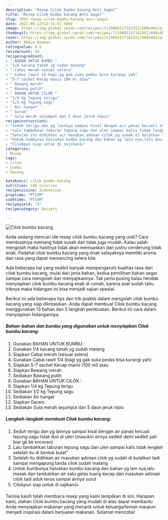 ```yaml
---
description: "Resep Cilok bumbu kacang Anti Gagal"
title: "Resep Cilok bumbu kacang Anti Gagal"
slug: 1093-resep-cilok-bumbu-kacang-anti-gagal
date: 2021-06-22T22:33:57.590Z
image: https://img-global.cpcdn.com/recipes/7c1989211f181552/680x482cq70/cilok-bumbu-kacang-foto-resep-utama.jpg
thumbnail: https://img-global.cpcdn.com/recipes/7c1989211f181552/680x482cq70/cilok-bumbu-kacang-foto-resep-utama.jpg
cover: https://img-global.cpcdn.com/recipes/7c1989211f181552/680x482cq70/cilok-bumbu-kacang-foto-resep-utama.jpg
author: Abbie Bowman
ratingvalue: 4.5
reviewcount: 10
recipeingredient:
- " BAHAN UNTUK BUMBU "
- "1/4 kacang tanah yg sudah matang"
- " Cabai merah sesuai selera"
- " Cabai rawit 14 bagi yg gak suka pedas bisa kurangi yah"
- "5-7 sachet Kecap manis 100 ml atau"
- " Bawang merah"
- " Bawang putih"
- " BAHAN UNTUK CILOK "
- "1/4 kg Tepung terigu"
- "1/2 kg Tepung sagu"
- " Air hangat"
- " Garam"
- " Gula merah sejumput dan 5 daun jeruk nipis"
recipeinstructions:
- "Seduh terigu dan yg lainnya sampai kisal dengan air panas kecuali tepung sagu tidak ikut di ulen (masukin airnya sedikit demi sedikit yah biar gk ke enceran)"
- "Lalu tambahkan taburan tepung sagu dan ulen sampai kalis tidak lengket setelah itu di bentuk bulat&#34;"
- "Setelah itu didihkan air masukan adonan cilok yg sudah di bulatkan tadi sampai mengapung tanda cilok sudah matang"
- "Untuk bumbunya haluskan bumbu kacang dan bahan yg lain nya,lalu masak dan tambahkan air satu gelas tuang kecap dan masukan adonan cilok tadi aduk terus sampai airnya surut"
- "Cilokpun siap untuk di sajikan👍"
categories:
- Resep
tags:
- cilok
- bumbu
- kacang

katakunci: cilok bumbu kacang 
nutrition: 146 calories
recipecuisine: Indonesian
preptime: "PT15M"
cooktime: "PT54M"
recipeyield: "3"
recipecategory: Dessert

---
```



![Cilok bumbu kacang](https://img-global.cpcdn.com/recipes/7c1989211f181552/680x482cq70/cilok-bumbu-kacang-foto-resep-utama.jpg)

Anda sedang mencari ide resep cilok bumbu kacang yang unik? Cara membuatnya memang tidak susah dan tidak juga mudah. Kalau salah mengolah maka hasilnya tidak akan memuaskan dan justru cenderung tidak enak. Padahal cilok bumbu kacang yang enak selayaknya memiliki aroma dan rasa yang dapat memancing selera kita.



Ada beberapa hal yang sedikit banyak mempengaruhi kualitas rasa dari cilok bumbu kacang, mulai dari jenis bahan, kedua pemilihan bahan segar sampai cara mengolah dan menyajikannya. Tak perlu pusing kalau hendak menyiapkan cilok bumbu kacang enak di rumah, karena asal sudah tahu triknya maka hidangan ini bisa menjadi sajian spesial.


Berikut ini ada beberapa tips dan trik praktis dalam mengolah cilok bumbu kacang yang siap dikreasikan. Anda dapat membuat Cilok bumbu kacang menggunakan 13 bahan dan 5 langkah pembuatan. Berikut ini cara dalam menyiapkan hidangannya.

<!--inarticleads1-->

##### Bahan-bahan dan bumbu yang digunakan untuk menyiapkan Cilok bumbu kacang:

1. Gunakan  BAHAN UNTUK BUMBU :
1. Gunakan 1/4 kacang tanah yg sudah matang
1. Siapkan  Cabai merah (sesuai selera)
1. Gunakan  Cabai rawit 1/4 (bagi yg gak suka pedas bisa kurangi yah)
1. Siapkan 5-7 sachet Kecap manis (100 ml) atau
1. Siapkan  Bawang merah
1. Sediakan  Bawang putih
1. Gunakan  BAHAN UNTUK CILOK :
1. Siapkan 1/4 kg Tepung terigu
1. Sediakan 1/2 kg Tepung sagu
1. Sediakan  Air hangat
1. Siapkan  Garam
1. Sediakan  Gula merah sejumput dan 5 daun jeruk nipis




<!--inarticleads2-->

##### Langkah-langkah membuat Cilok bumbu kacang:

1. Seduh terigu dan yg lainnya sampai kisal dengan air panas kecuali tepung sagu tidak ikut di ulen (masukin airnya sedikit demi sedikit yah biar gk ke enceran)
1. Lalu tambahkan taburan tepung sagu dan ulen sampai kalis tidak lengket setelah itu di bentuk bulat&#34;
1. Setelah itu didihkan air masukan adonan cilok yg sudah di bulatkan tadi sampai mengapung tanda cilok sudah matang
1. Untuk bumbunya haluskan bumbu kacang dan bahan yg lain nya,lalu masak dan tambahkan air satu gelas tuang kecap dan masukan adonan cilok tadi aduk terus sampai airnya surut
1. Cilokpun siap untuk di sajikan👍




Terima kasih telah membaca resep yang kami tampilkan di sini. Harapan kami, olahan Cilok bumbu kacang yang mudah di atas dapat membantu Anda menyiapkan makanan yang menarik untuk keluarga/teman maupun menjadi inspirasi dalam berjualan makanan. Selamat mencoba!
